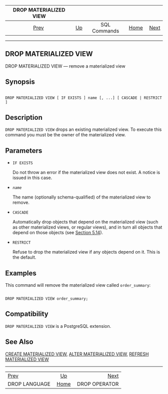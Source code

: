 <!--?xml version="1.0" encoding="UTF-8" standalone="no"?-->

|             DROP MATERIALIZED VIEW             |                                        |              |                                                       |                                                |
| :--------------------------------------------: | :------------------------------------- | :----------: | ----------------------------------------------------: | ---------------------------------------------: |
| [Prev](sql-droplanguage.html "DROP LANGUAGE")  | [Up](sql-commands.html "SQL Commands") | SQL Commands | [Home](index.html "PostgreSQL 17devel Documentation") |  [Next](sql-dropoperator.html "DROP OPERATOR") |

***



## DROP MATERIALIZED VIEW

DROP MATERIALIZED VIEW — remove a materialized view

## Synopsis

```

DROP MATERIALIZED VIEW [ IF EXISTS ] name [, ...] [ CASCADE | RESTRICT ]
```

## Description

`DROP MATERIALIZED VIEW` drops an existing materialized view. To execute this command you must be the owner of the materialized view.

## Parameters

*   `IF EXISTS`

    Do not throw an error if the materialized view does not exist. A notice is issued in this case.

*   *`name`*

    The name (optionally schema-qualified) of the materialized view to remove.

*   `CASCADE`

    Automatically drop objects that depend on the materialized view (such as other materialized views, or regular views), and in turn all objects that depend on those objects (see [Section 5.14](ddl-depend.html "5.14. Dependency Tracking")).

*   `RESTRICT`

    Refuse to drop the materialized view if any objects depend on it. This is the default.

## Examples

This command will remove the materialized view called `order_summary`:

```

DROP MATERIALIZED VIEW order_summary;
```

## Compatibility

`DROP MATERIALIZED VIEW` is a PostgreSQL extension.

## See Also

[CREATE MATERIALIZED VIEW](sql-creatematerializedview.html "CREATE MATERIALIZED VIEW"), [ALTER MATERIALIZED VIEW](sql-altermaterializedview.html "ALTER MATERIALIZED VIEW"), [REFRESH MATERIALIZED VIEW](sql-refreshmaterializedview.html "REFRESH MATERIALIZED VIEW")

***

|                                                |                                                       |                                                |
| :--------------------------------------------- | :---------------------------------------------------: | ---------------------------------------------: |
| [Prev](sql-droplanguage.html "DROP LANGUAGE")  |         [Up](sql-commands.html "SQL Commands")        |  [Next](sql-dropoperator.html "DROP OPERATOR") |
| DROP LANGUAGE                                  | [Home](index.html "PostgreSQL 17devel Documentation") |                                  DROP OPERATOR |
